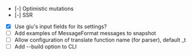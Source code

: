 - [-] Optimistic mutations
- [-] SSR
- [x] Use giu's input fields for its settings?
- [ ] Add examples of MessageFormat messages to snapshot
- [ ] Allow configuration of translate function name (for parser), default _t
- [ ] Add --build option to CLI
